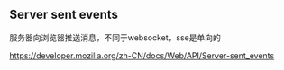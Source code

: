 ## Server sent events
服务器向浏览器推送消息，不同于websocket，sse是单向的

https://developer.mozilla.org/zh-CN/docs/Web/API/Server-sent_events
